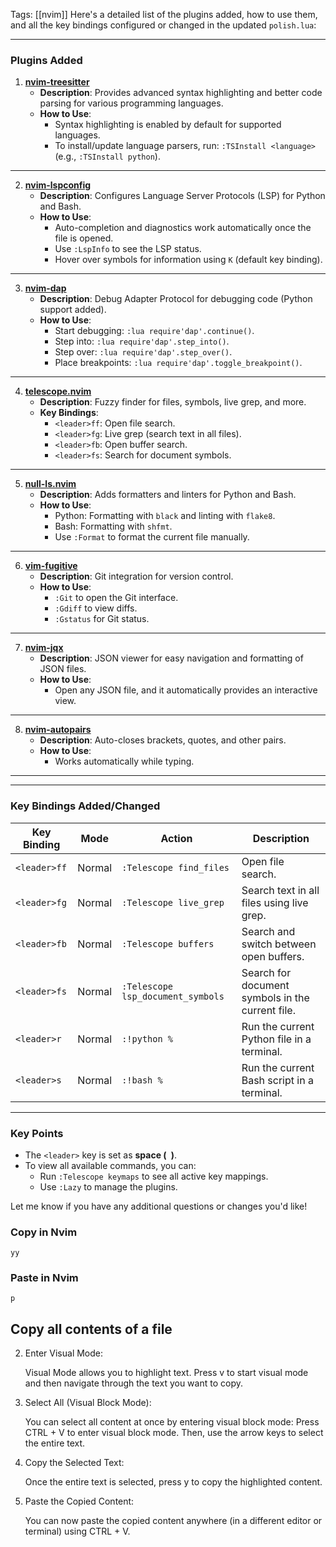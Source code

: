 Tags: [[nvim]] 
Here's a detailed list of the plugins added, how to use them, and all the key bindings configured or changed in the updated `polish.lua`:

---

### **Plugins Added**

1. **[nvim-treesitter](https://github.com/nvim-treesitter/nvim-treesitter)**
   - **Description**: Provides advanced syntax highlighting and better code parsing for various programming languages.
   - **How to Use**:
     - Syntax highlighting is enabled by default for supported languages.
     - To install/update language parsers, run: `:TSInstall <language>` (e.g., `:TSInstall python`).

---

2. **[nvim-lspconfig](https://github.com/neovim/nvim-lspconfig)**
   - **Description**: Configures Language Server Protocols (LSP) for Python and Bash.
   - **How to Use**:
     - Auto-completion and diagnostics work automatically once the file is opened.
     - Use `:LspInfo` to see the LSP status.
     - Hover over symbols for information using `K` (default key binding).

---

3. **[nvim-dap](https://github.com/mfussenegger/nvim-dap)**
   - **Description**: Debug Adapter Protocol for debugging code (Python support added).
   - **How to Use**:
     - Start debugging: `:lua require'dap'.continue()`.
     - Step into: `:lua require'dap'.step_into()`.
     - Step over: `:lua require'dap'.step_over()`.
     - Place breakpoints: `:lua require'dap'.toggle_breakpoint()`.

---

4. **[telescope.nvim](https://github.com/nvim-telescope/telescope.nvim)**
   - **Description**: Fuzzy finder for files, symbols, live grep, and more.
   - **Key Bindings**:
     - `<leader>ff`: Open file search.
     - `<leader>fg`: Live grep (search text in all files).
     - `<leader>fb`: Open buffer search.
     - `<leader>fs`: Search for document symbols.

---

5. **[null-ls.nvim](https://github.com/jose-elias-alvarez/null-ls.nvim)**
   - **Description**: Adds formatters and linters for Python and Bash.
   - **How to Use**:
     - Python: Formatting with `black` and linting with `flake8`.
     - Bash: Formatting with `shfmt`.
     - Use `:Format` to format the current file manually.

---

6. **[vim-fugitive](https://github.com/tpope/vim-fugitive)**
   - **Description**: Git integration for version control.
   - **How to Use**:
     - `:Git` to open the Git interface.
     - `:Gdiff` to view diffs.
     - `:Gstatus` for Git status.

---

7. **[nvim-jqx](https://github.com/gennaro-tedesco/nvim-jqx)**
   - **Description**: JSON viewer for easy navigation and formatting of JSON files.
   - **How to Use**:
     - Open any JSON file, and it automatically provides an interactive view.

---

8. **[nvim-autopairs](https://github.com/windwp/nvim-autopairs)**
   - **Description**: Auto-closes brackets, quotes, and other pairs.
   - **How to Use**:
     - Works automatically while typing.

---

---

### **Key Bindings Added/Changed**

| **Key Binding** | **Mode**  | **Action**                              | **Description**                                           |
|------------------|-----------|-----------------------------------------|-----------------------------------------------------------|
| `<leader>ff`     | Normal    | `:Telescope find_files`                | Open file search.                                         |
| `<leader>fg`     | Normal    | `:Telescope live_grep`                 | Search text in all files using live grep.                 |
| `<leader>fb`     | Normal    | `:Telescope buffers`                   | Search and switch between open buffers.                   |
| `<leader>fs`     | Normal    | `:Telescope lsp_document_symbols`      | Search for document symbols in the current file.          |
| `<leader>r`      | Normal    | `:!python %`                           | Run the current Python file in a terminal.                |
| `<leader>s`      | Normal    | `:!bash %`                             | Run the current Bash script in a terminal.                |

---

### **Key Points**
- The `<leader>` key is set as **space (` `)**.
- To view all available commands, you can:
  - Run `:Telescope keymaps` to see all active key mappings.
  - Use `:Lazy` to manage the plugins.

Let me know if you have any additional questions or changes you'd like!

### Copy in Nvim 

`yy`

### Paste in Nvim

`p`

## Copy all contents of a file 
2. Enter Visual Mode:

    Visual Mode allows you to highlight text.
        Press v to start visual mode and then navigate through the text you want to copy.

3. Select All (Visual Block Mode):

    You can select all content at once by entering visual block mode:
        Press CTRL + V to enter visual block mode.
        Then, use the arrow keys to select the entire text.

4. Copy the Selected Text:

    Once the entire text is selected, press y to copy the highlighted content.

5. Paste the Copied Content:

    You can now paste the copied content anywhere (in a different editor or terminal) using CTRL + V.
